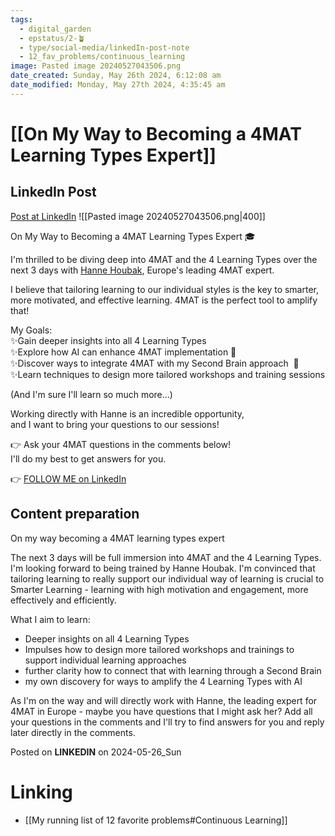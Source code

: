 ```yaml
---
tags:
  - digital_garden
  - epstatus/2-🪴
  - type/social-media/linkedIn-post-note
  - 12_fav_problems/continuous_learning
image: Pasted image 20240527043506.png
date_created: Sunday, May 26th 2024, 6:12:08 am
date_modified: Monday, May 27th 2024, 4:35:45 am
---
```

# [[On My Way to Becoming a 4MAT Learning Types Expert]]
## LinkedIn Post
[Post at LinkedIn](https://www.linkedin.com/posts/sebastiankamilli_on-my-way-to-becoming-a-4mat-learning-types-activity-7200405333444362240-VEG-?utm_source=share&utm_medium=member_desktop)
![[Pasted image 20240527043506.png|400]]  

On My Way to Becoming a 4MAT Learning Types Expert 🎓  
  
I'm thrilled to be diving deep into 4MAT and the 4 Learning Types over the next 3 days with [](https://www.linkedin.com/in/ACoAAABu4oIBhM9AaaXVclPPngaKlvVKKy-FogU)[Hanne Houbak](https://www.linkedin.com/in/hanne-houbak-4aa5252/), Europe's leading 4MAT expert.  
  
I believe that tailoring learning to our individual styles is the key to smarter, more motivated, and effective learning. 4MAT is the perfect tool to amplify that!  
  
My Goals:  
✨Gain deeper insights into all 4 Learning Types  
✨Explore how AI can enhance 4MAT implementation 🤖  
✨Discover ways to integrate 4MAT with my Second Brain approach  🧠  
✨Learn techniques to design more tailored workshops and training sessions  
  
(And I'm sure I'll learn so much more...)  
  
Working directly with Hanne is an incredible opportunity,  
and I want to bring your questions to our sessions!  
  
👉 Ask your 4MAT questions in the comments below!  
I'll do my best to get answers for you.

👉 [FOLLOW ME on LinkedIn](https://www.linkedin.com/comm/mynetwork/discovery-see-all?usecase=PEOPLE_FOLLOWS&followMember=sebastiankamilli)

## Content preparation
On my way becoming a 4MAT learning types expert

The next 3 days will be full immersion into 4MAT and the 4 Learning Types. I'm looking forward to being trained by Hanne Houbak. I'm convinced that tailoring learning to really support our individual way of learning is crucial to Smarter Learning - learning with high motivation and engagement, more effectively and efficiently.

What I aim to learn:
+ Deeper insights on all 4 Learning Types
+ Impulses how to design more tailored workshops and trainings to support individual learning approaches
+ further clarity how to connect that with learning through a Second Brain
+ my own discovery for ways to amplify the 4 Learning Types with AI

As I'm on the way and will directly work with Hanne, the leading expert for 4MAT in Europe - maybe you have questions that I might ask her? Add all your questions in the comments and I'll try to find answers for you and reply later directly in the comments.



Posted on **LINKEDIN** on 2024-05-26_Sun
# Linking
+ [[My running list of 12 favorite problems#Continuous Learning]]